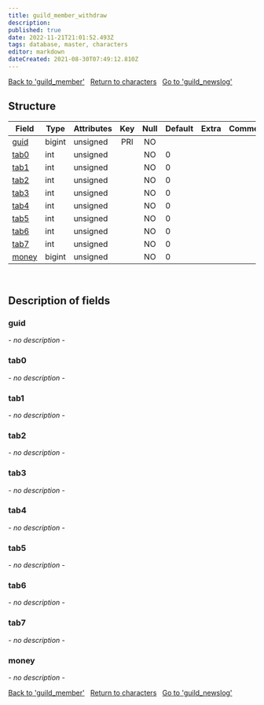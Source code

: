 ```yaml
---
title: guild_member_withdraw
description: 
published: true
date: 2022-11-21T21:01:52.493Z
tags: database, master, characters
editor: markdown
dateCreated: 2021-08-30T07:49:12.810Z
---
```


<a href="https://trinitycore.info/en/database/master/characters/guild_member" class="mt-5 v-btn v-btn--depressed v-btn--flat v-btn--outlined theme--light v-size--default darkblue--text text--lighten-3"><span class="v-btn__content"><i aria-hidden="true" class="v-icon notranslate v-icon--left mdi mdi-arrow-left theme--light"></i><span>Back to 'guild_member'</span></span></a>&nbsp;&nbsp;&nbsp;<a href="https://trinitycore.info/en/database/master/characters/home" class="mt-5 v-btn v-btn--depressed v-btn--flat v-btn--outlined theme--light v-size--default darkblue--text text--lighten-3"><span class="v-btn__content"><i aria-hidden="true" class="v-icon notranslate v-icon--left mdi mdi-home-outline theme--light"></i><span>Return to characters</span></span></a>&nbsp;&nbsp;&nbsp;<a href="https://trinitycore.info/en/database/master/characters/guild_newslog" class="mt-5 v-btn v-btn--depressed v-btn--flat v-btn--outlined theme--light v-size--default darkblue--text text--lighten-3"><span class="v-btn__content"><span>Go to 'guild_newslog'</span><i aria-hidden="true" class="v-icon notranslate v-icon--right mdi mdi-arrow-right theme--light"></i></span></a>

## Structure

| Field | Type | Attributes | Key | Null | Default | Extra | Comment |
| --- | --- | --- | :---: | :---: | --- | --- | --- |
| [guid](#guid) | bigint | unsigned | PRI | NO |  |  |  |
| [tab0](#tab0) | int | unsigned |  | NO | 0 |  |  |
| [tab1](#tab1) | int | unsigned |  | NO | 0 |  |  |
| [tab2](#tab2) | int | unsigned |  | NO | 0 |  |  |
| [tab3](#tab3) | int | unsigned |  | NO | 0 |  |  |
| [tab4](#tab4) | int | unsigned |  | NO | 0 |  |  |
| [tab5](#tab5) | int | unsigned |  | NO | 0 |  |  |
| [tab6](#tab6) | int | unsigned |  | NO | 0 |  |  |
| [tab7](#tab7) | int | unsigned |  | NO | 0 |  |  |
| [money](#money) | bigint | unsigned |  | NO | 0 |  |  |
&nbsp;
## Description of fields

### guid
*- no description -*
&nbsp;

### tab0
*- no description -*
&nbsp;

### tab1
*- no description -*
&nbsp;

### tab2
*- no description -*
&nbsp;

### tab3
*- no description -*
&nbsp;

### tab4
*- no description -*
&nbsp;

### tab5
*- no description -*
&nbsp;

### tab6
*- no description -*
&nbsp;

### tab7
*- no description -*
&nbsp;

### money
*- no description -*
&nbsp;

<a href="https://trinitycore.info/en/database/master/characters/guild_member" class="mt-5 v-btn v-btn--depressed v-btn--flat v-btn--outlined theme--light v-size--default darkblue--text text--lighten-3"><span class="v-btn__content"><i aria-hidden="true" class="v-icon notranslate v-icon--left mdi mdi-arrow-left theme--light"></i><span>Back to 'guild_member'</span></span></a>&nbsp;&nbsp;&nbsp;<a href="https://trinitycore.info/en/database/master/characters/home" class="mt-5 v-btn v-btn--depressed v-btn--flat v-btn--outlined theme--light v-size--default darkblue--text text--lighten-3"><span class="v-btn__content"><i aria-hidden="true" class="v-icon notranslate v-icon--left mdi mdi-home-outline theme--light"></i><span>Return to characters</span></span></a>&nbsp;&nbsp;&nbsp;<a href="https://trinitycore.info/en/database/master/characters/guild_newslog" class="mt-5 v-btn v-btn--depressed v-btn--flat v-btn--outlined theme--light v-size--default darkblue--text text--lighten-3"><span class="v-btn__content"><span>Go to 'guild_newslog'</span><i aria-hidden="true" class="v-icon notranslate v-icon--right mdi mdi-arrow-right theme--light"></i></span></a>

